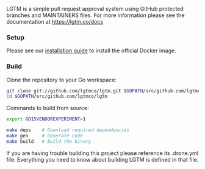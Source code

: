 LGTM is a simple pull request approval system using GitHub protected branches and MAINTAINERS files. For more information please see the documentation at https://lgtm.co/docs

### Setup

Please see our [installation guide](https://lgtm.co/docs/install/) to install the official Docker image.

### Build

Clone the repository to your Go workspace:

```sh
git clone git://github.com/lgtmco/lgtm.git $GOPATH/src/github.com/lgtmco/lgtm
cd $GOPATH/src/github.com/lgtmco/lgtm
```

Commands to build from source:

```sh
export GO15VENDOREXPERIMENT=1

make deps    # Download required dependencies
make gen     # Generate code
make build   # Build the binary
```

If you are having trouble building this project please reference its .drone.yml file. Everything you need to know about building LGTM is defined in that file.
